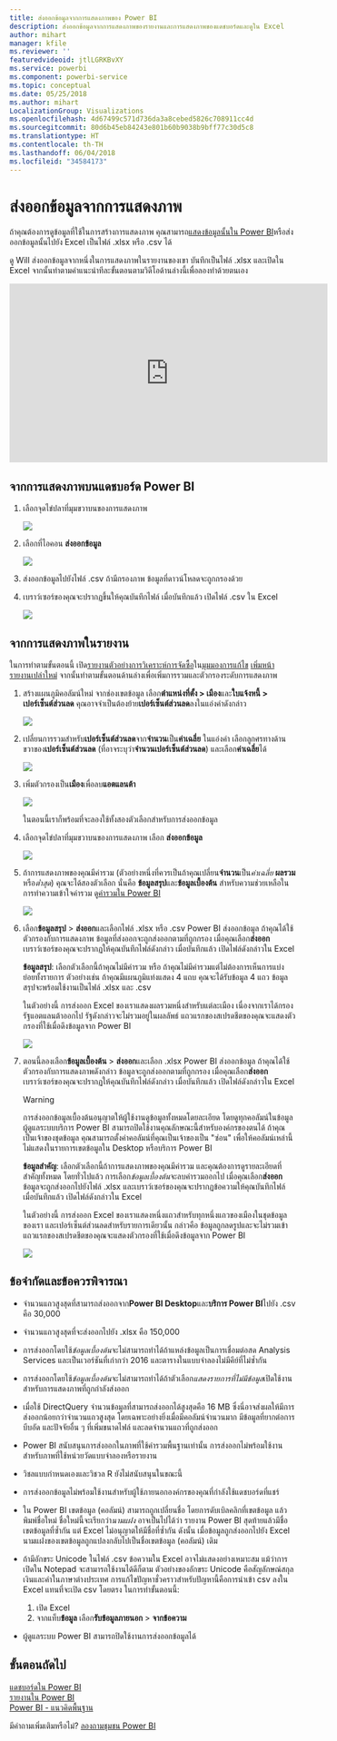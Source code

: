 ```yaml
---
title: ส่งออกข้อมูลจากการแสดงภาพของ Power BI
description: ส่งออกข้อมูลจากการแสดงภาพของรายงานและการแสดงภาพของแดชบอร์ดและดูใน Excel
author: mihart
manager: kfile
ms.reviewer: ''
featuredvideoid: jtlLGRKBvXY
ms.service: powerbi
ms.component: powerbi-service
ms.topic: conceptual
ms.date: 05/25/2018
ms.author: mihart
LocalizationGroup: Visualizations
ms.openlocfilehash: 4d67499c571d736da3a8cebed5826c708911cc4d
ms.sourcegitcommit: 80d6b45eb84243e801b60b9038b9bff77c30d5c8
ms.translationtype: HT
ms.contentlocale: th-TH
ms.lasthandoff: 06/04/2018
ms.locfileid: "34584173"
---
```

# <a name="export-data-from-visualizations"></a>ส่งออกข้อมูลจากการแสดงภาพ
ถ้าคุณต้องการดูข้อมูลที่ใช้ในการสร้างการแสดงภาพ คุณสามารถ[แสดงข้อมูลนั้นใน Power BI](service-reports-show-data.md)หรือส่งออกข้อมูลนั้นไปยัง Excel เป็นไฟล์ .xlsx หรือ .csv ได้   

ดู Will ส่งออกข้อมูลจากหนึ่งในการแสดงภาพในรายงานของเขา บันทึกเป็นไฟล์ .xlsx และเปิดใน Excel จากนั้นทำตามคำแนะนำทีละขั้นตอนตามวิดีโอด้านล่างนี้เพื่อลองทำด้วยตนเอง

<iframe width="560" height="315" src="https://www.youtube.com/embed/KjheMTGjDXw" frameborder="0" allowfullscreen></iframe>

## <a name="from-a-visualization-on-a-power-bi-dashboard"></a>จากการแสดงภาพบนแดชบอร์ด Power BI
1. เลือกจุดไข่ปลาที่มุมขวาบนของการแสดงภาพ
   
    ![](media/power-bi-visualization-export-data/pbi-export-tile3.png)
2. เลือกที่ไอคอน **ส่งออกข้อมูล**
   
    ![](media/power-bi-visualization-export-data/pbi_export_dash.png)
3. ส่งออกข้อมูลไปยังไฟล์ .csv ถ้ามีกรองภาพ ข้อมูลที่ดาวน์โหลดจะถูกกรองด้วย    
4. เบราว์เซอร์ของคุณจะปรากฏขึ้นให้คุณบันทึกไฟล์  เมื่อบันทึกแล้ว เปิดไฟล์ .csv ใน Excel
   
    ![](media/power-bi-visualization-export-data/pbi-export-to-excel.png)

## <a name="from-a-visualization-in-a-report"></a>จากการแสดงภาพในรายงาน
ในการทำตามขั้นตอนนี้ เปิด[รายงานตัวอย่างการวิเคราะห์การจัดซื้อ](sample-procurement.md)ใน[มุมมองการแก้ไข](service-reading-view-and-editing-view.md) [เพิ่มหน้ารายงานเปล่าใหม่](power-bi-report-add-page.md) จากนั้นทำตามขั้นตอนด้านล่างเพื่อเพิ่มการรวมและตัวกรองระดับการแสดงภาพ

1. สร้างแผนภูมิคอลัมน์ใหม่  จากช่องเขตข้อมูล เลือก**ตำแหน่งที่ตั้ง > เมือง**และ**ใบแจ้งหนี้ > เปอร์เซ็นต์ส่วนลด**  คุณอาจจำเป็นต้องย้าย**เปอร์เซ็นต์ส่วนลด**ลงในแอ่งค่าดังกล่าว 
   
    ![](media/power-bi-visualization-export-data/power-bi-export-data3.png)
2. เปลี่ยนการรวมสำหรับ**เปอร์เซ็นต์ส่วนลด**จาก**จำนวน**เป็น**ค่าเฉลี่ย** ในแอ่งค่า เลือกลูกศรทางด้านขวาของ**เปอร์เซ็นต์ส่วนลด** (ที่อาจระบุว่า**จำนวนเปอร์เซ็นต์ส่วนลด**) และเลือก**ค่าเฉลี่ย**ได้
   
    ![](media/power-bi-visualization-export-data/power-bi-export-data6.png)
3. เพิ่มตัวกรองเป็น**เมือง**เพื่อลบ**แอตแลนต้า**
   
   ![](media/power-bi-visualization-export-data/power-bi-export-data4.png)
   
   ในตอนนี้เราก็พร้อมที่จะลองใช้ทั้งสองตัวเลือกสำหรับการส่งออกข้อมูล
4. เลือกจุดไข่ปลาที่มุมขวาบนของการแสดงภาพ เลือก **ส่งออกข้อมูล**
   
   ![](media/power-bi-visualization-export-data/power-bi-export-data2.png)
5. ถ้าการแสดงภาพของคุณมีค่ารวม (ตัวอย่างหนึ่งที่ควรเป็นถ้าคุณเปลี่ยน**จำนวน**เป็น*ค่าเฉลี่ย* **ผลรวม**หรือ*ต่ำสุด*) คุณจะได้สองตัวเลือก นั่นคือ **ข้อมูลสรุป**และ**ข้อมูลเบื้องต้น** สำหรับความช่วยเหลือในการทำความเข้าใจค่ารวม ดู[ค่ารวมใน Power BI](service-aggregates.md)
   
    ![](media/power-bi-visualization-export-data/power-bi-export-data5.png)
6. เลือก**ข้อมูลสรุป** > **ส่งออก**และเลือกไฟล์ .xlsx หรือ .csv Power BI ส่งออกข้อมูล  ถ้าคุณได้ใช้ตัวกรองกับการแสดงภาพ ข้อมูลที่ส่งออกจะถูกส่งออกตามที่ถูกกรอง เมื่อคุณเลือก**ส่งออก** เบราว์เซอร์ของคุณจะปรากฏให้คุณบันทึกไฟล์ดังกล่าว เมื่อบันทึกแล้ว เปิดไฟล์ดังกล่าวใน Excel
   
   **ข้อมูลสรุป**: เลือกตัวเลือกนี้ถ้าคุณไม่มีค่ารวม หรือ ถ้าคุณไม่มีค่ารวมแต่ไม่ต้องการเห็นการแบ่งย่อยทั้งรายการ ตัวอย่างเช่น ถ้าคุณมีแผนภูมิแท่งแสดง 4 แถบ คุณจะได้รับข้อมูล 4 แถว ข้อมูลสรุปจะพร้อมใช้งานเป็นไฟล์ .xlsx และ .csv
   
   ในตัวอย่างนี้ การส่งออก Excel ของเราแสดงผลรวมหนึ่งสำหรับแต่ละเมือง เนื่องจากเราได้กรองรัฐแอตแลนต้าออกไป รัฐดังกล่าวจะไม่รวมอยู่ในผลลัพธ์  แถวแรกของสเปรดชีตของคุณจะแสดงตัวกรองที่ใช้เมื่อดึงข้อมูลจาก Power BI
   
   ![](media/power-bi-visualization-export-data/power-bi-export-data7.png)
7. ตอนนี้ลองเลือก**ข้อมูลเบื้องต้น** > **ส่งออก**และเลือก .xlsx Power BI ส่งออกข้อมูล ถ้าคุณได้ใช้ตัวกรองกับการแสดงภาพดังกล่าว ข้อมูลจะถูกส่งออกตามที่ถูกกรอง เมื่อคุณเลือก**ส่งออก** เบราว์เซอร์ของคุณจะปรากฏให้คุณบันทึกไฟล์ดังกล่าว เมื่อบันทึกแล้ว เปิดไฟล์ดังกล่าวใน Excel
   
   >[!WARNING]
   >การส่งออกข้อมูลเบื้องต้นอนุญาตให้ผู้ใช้งานดูข้อมูลทั้งหมดโดยละเอียด โดยดูทุกคอลัมน์ในข้อมูล ผู้ดูแลระบบบริการ Power BI สามารถปิดใช้งานคุณลักษณะนี้สำหรับองค์กรของตนได้ ถ้าคุณเป็นเจ้าของชุดข้อมูล คุณสามารถตั้งค่าคอลัมน์ที่คุณเป็นเจ้าของเป็น "ซ่อน" เพื่อให้คอลัมน์เหล่านี้ไม่แสดงในรายการเขตข้อมูลใน Desktop หรือบริการ Power BI
   
   
   **ข้อมูลสำคัญ**: เลือกตัวเลือกนี้ถ้าการแสดงภาพของคุณมีค่ารวม และคุณต้องการดูรายละเอียดที่สำคัญทั้งหมด โดยทั่วไปแล้ว การเลือก*ข้อมูลเบื้องต้น*จะลบค่ารวมออกไป เมื่อคุณเลือก**ส่งออก** ข้อมูลจะถูกส่งออกไปยังไฟล์ .xlsx และเบราว์เซอร์ของคุณจะปรากฏข้อความให้คุณบันทึกไฟล์ เมื่อบันทึกแล้ว เปิดไฟล์ดังกล่าวใน Excel
   
   ในตัวอย่างนี้ การส่งออก Excel ของเราแสดงหนึ่งแถวสำหรับทุกหนึ่งแถวของเมืองในชุดข้อมูลของเรา และเปอร์เซ็นต์ส่วนลดสำหรับรายการเดียวนั้น กล่าวคือ ข้อมูลถูกลดรูปและจะไม่รวมเข้า แถวแรกของสเปรดชีตของคุณจะแสดงตัวกรองที่ใช้เมื่อดึงข้อมูลจาก Power BI  
   
   ![](media/power-bi-visualization-export-data/power-bi-export-data8.png)

## <a name="limitations-and-considerations"></a>ข้อจำกัดและข้อควรพิจารณา
* จำนวนแถวสูงสุดที่สามารถส่งออกจาก**Power BI Desktop**และ**บริการ Power BI**ไปยัง .csv คือ 30,000
* จำนวนแถวสูงสุดที่จะส่งออกไปยัง .xlsx คือ 150,000
* การส่งออกโดยใช้*ข้อมูลเบื้องต้น*จะไม่สามารถทำได้ถ้าแหล่งข้อมูลเป็นการเชื่อมต่อสด Analysis Services และเป็นเวอร์ชันที่เก่ากว่า 2016 และตารางในแบบจำลองไม่มีคีย์ที่ไม่ซ้ำกัน  
* การส่งออกโดยใช้*ข้อมูลเบื้องต้น*จะไม่สามารถทำได้ถ้าตัวเลือก*แสดงรายการที่ไม่มีข้อมูล*เปิดใช้งานสำหรับการแสดงภาพที่ถูกกำลังส่งออก
* เมื่อใช้ DirectQuery จำนวนข้อมูลที่สามารถส่งออกได้สูงสุดคือ 16 MB ซึ่งนี่อาจส่งผลให้มีการส่งออกน้อยกว่าจำนวนแถวสูงสุด โดยเฉพาะอย่างยิ่งเมื่อมีคอลัมน์จำนวนมาก มีข้อมูลที่ยากต่อการบีบอัด และปัจจัยอื่น ๆ ที่เพิ่มขนาดไฟล์ และลดจำนวนแถวที่ถูกส่งออก
* Power BI สนับสนุนการส่งออกในภาพที่ใช้ค่ารวมพื้นฐานเท่านั้น การส่งออกไม่พร้อมใช้งานสำหรับภาพที่ใช้หน่วยวัดแบบจำลองหรือรายงาน
* วิชลแบบกำหนดเองและวิชวล R ยังไม่สนับสนุนในขณะนี้
* การส่งออกข้อมูลไม่พร้อมใช้งานสำหรับผู้ใช้ภายนอกองค์กรของคุณที่กำลังใช้แดชบอร์ดที่แชร์ 
* ใน Power BI เขตข้อมูล (คอลัมน์) สามารถถูกเปลี่ยนชื่อ โดยการดับเบิลคลิกที่เขตข้อมูล แล้วพิมพ์ชื่อใหม่  ชื่อใหม่นี้จะเรียกว่า*นามแฝง* อาจเป็นไปได้ว่า รายงาน Power BI สุดท้ายแล้วมีชื่อเขตข้อมูลที่ซ้ำกัน แต่ Excel ไม่อนุญาตให้มีชื่อที่ซ้ำกัน  ดังนั้น เมื่อข้อมูลถูกส่งออกไปยัง Excel นามแฝงของเขตข้อมูลถูกแปลงกลับไปเป็นชื่อเขตข้อมูล (คอลัมน์) เดิม  
* ถ้ามีอักขระ Unicode ในไฟล์ .csv ข้อความใน Excel อาจไม่แสดงอย่างเหมาะสม แม้ว่าการเปิดใน Notepad จะสามารถใช้งานได้ดีก็ตาม ตัวอย่างของอักขระ Unicode คือสัญลักษณ์สกุลเงินและคำในภาษาต่างประเทศ การแก้ไขปัญหาชั่วคราวสำหรับปัญหานี้คือการนำเข้า csv ลงใน Excel แทนที่จะเปิด csv โดยตรง ในการทำขั้นตอนนี้:
  
  1. เปิด Excel
  2. จากแท็บ**ข้อมูล** เลือก**รับข้อมูลภายนอก** > **จากข้อความ**
* ผู้ดูแลระบบ Power BI สามารถปิดใช้งานการส่งออกข้อมูลได้

## <a name="next-steps"></a>ขั้นตอนถัดไป
[แดชบอร์ดใน Power BI](service-dashboards.md)  
[รายงานใน Power BI](service-reports.md)  
[Power BI - แนวคิดพื้นฐาน](service-basic-concepts.md)

มีคำถามเพิ่มเติมหรือไม่? [ลองถามชุมชน Power BI](http://community.powerbi.com/)

